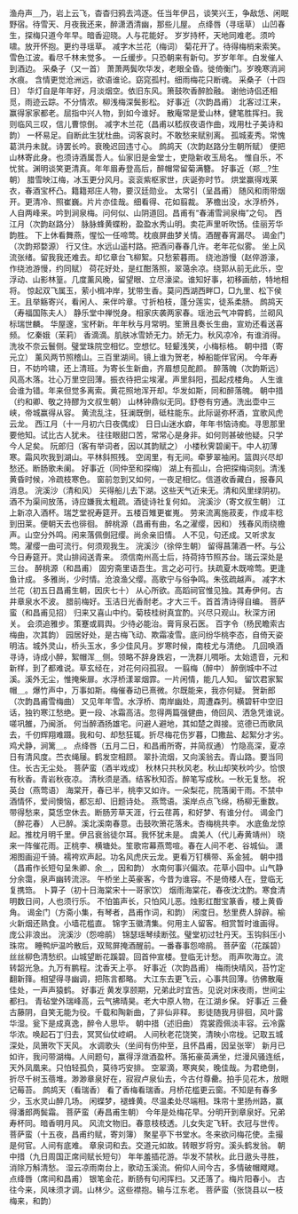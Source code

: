 <!-- { "loadSidebar": true } -->
渔舟声＿乃，岩上云飞，杳杳归鸦去鸿逐。任当年伊吕，谈笑兴王，争敌恁、闲眠野宿。待雪天、月夜我还来，醉潇洒清幽，那些儿屋。 
点绛唇（寻瑶草）
山凹春生，探梅只道今年早。暗香迎晓。人与花能好。 
岁岁持杯，天地同难老。须吟啸。放开怀抱。更约寻瑶草。 
减字木兰花（梅词）
菊花开了。待得梅梢来索笑。雪色江波。看尽千林未觉多。 
一丘缓步。只恐朝来有新句。岁岁年年。白发催人到酒边。 
采桑子（又一首）
萧萧两鬓吹华发，老眼全昏。徙倚衡门。岁晚寒消涧水痕。 
含情更觉沧洲远，欲语谁论。窈窕孤村。细雨梅花只断魂。 
采桑子（十四日）
华灯自是年年好，月淡烟空。依旧东风。箫鼓吹香醉脸融。 
谢他诗侣还相觅，雨迹云踪。不分情浓。柳浅梅深鬓影松。 
好事近（次韵昌甫）
北客过江来，赢得家家都老。屈指中兴人物，到如今谁好。 
散庵常是爱山林，健笔胜挥扫。我则临风三叹，信儿曹惊倒。 
减字木兰花（昌甫以嵇叔夜语作曲，戏用杜子美诗和韵）
一杯易足。自断此生犹杜曲。词客哀时。不敢愁来赋别离。 
孤城麦秀。常愧葛洪丹未就。诗罢长吟。衰晚迟回违寸心。 
鹧鸪天（次韵赵路分生朝所赋）
便把山林寄此身。也须诗酒属吾人。仙家旧是金堂士，吏隐新收玉局名。 
惟自乐，不忧贫。渊明谈笑更清真。年年眉寿登高后，醉帽常留菊满簪。 
好事近（郑＿?生朝）
腊雪映江梅，冰玉更分风月。衮衮紫枢家世，庆诞弥时节。 
烘堂赢得戏莱衣，春酒宝杯凸。籍籍郑庄人物，要汉廷勋业。 
太常引（呈昌甫）
随风和雨带烟开。更清冷、照崔巍。片片亦佳哉。细看得、花如翦裁。 
茅檐出没，水浮桥外，人自两峰来。吟到涧泉梅。问何似、山阴道回。昌甫有“春浦雪涧泉梅”之句。 
西江月（次韵赵路分）
脉脉蜂黄蝶粉，盈盈水秀山明。卖花声里听吹饧。佳丽芳华韵胜。 
下上休看舞燕，惺忪一任啼莺。枕痕屏曲梦关情。酒醒春宵漏尽。 
谒金门（次韵郑婺源）
行又住。水远山遥村路。把酒问春春几许。老年花似雾。 
坐上风流张绪。留我我还难去。却忆章台飞柳絮。只愁萦暮雨。 
绕池游慢（赵倅游濠，作绕池游慢，约同赋）
荷花好处，是红酣落照，翠蔼余凉。绕郭从前无此乐，空浮动、山影林篁。几度薰风晚，留望眼、立尽濠梁。谁知好事，初移画舫，特地相将。 
惊起双飞属玉，萦小楫冲岸，犹带生香。莫问西湖西畔□，□九里、松下侯王。且举觞寄兴，看闲人、来伴吟章。寸折柏枝，蓬分莲实，徒系柔肠。 
鹧鸪天（寿福国陈夫人）
静乐堂中禅悦身。相家庆袭两家春。瑶池云气冲霄鹤，兰砌风标瑞世麟。 
华屋邃，宝杯新。年年秋与月常明。笙箫且奏长生曲，宣劝还看送喜频。 
忆秦娥（茉莉）
香滴滴。肌肤冰雪娇无力。娇无力。秋风凉冷，有谁消得。 
洗妆不奈云鬟侧。璧堂珠院空相忆。空想忆。轻颦浅笑，小梅标格。 
朝中措（寄元立）
薰风两节照稽山。三百里湖间。镜上谁为贺老，棹船能伴官闲。 
今年寿日，不妨吟啸，还上清班。为寄长生新曲，齐眉想见酡颜。 
醉落魄（次韵斯远）
风高木落。壮心万里空回薄。振衣待把尘埃濯。声里斜阳，孤起戍楼角。 
人生谁会谁为错。年来但觉多离索。黄花照地浑开却。华发如斯，同和醉落魄。 
朝中措（约和卿、敬之持醪为文叔生朝）
山林钟鼎似无同。舒卷有穷通。洗出壶中三峡，帝城赢得从容。 
黄流乱注，狂澜既倒，砥柱能东。此际诞弥杯酒，宜歌风虎云龙。 
西江月（十一月初六日夜偶成）
日日山迷水癖，年年书恼诗痴。寻思那里要他知。试比古人犹未。 
往往眼甜口苦，常常心是身非。如何则甚破他疑。只学今人足矣。 
阮郎归（客有举词者，因以其韵赋之）
小楼秋霁碧阑干。中人初薄寒。霜风吹我到湖山。平林斜照残。 
空阔里，有无间。牵萝翠袖闲。篮舆兴尽却愁还。断肠歌未阑。 
好事近（同仲至和探梅）
湖上有孤山，合把探梅词刻。清浅黄昏时候，冷疏枝寒色。 
窗前忽到又如何，一夜足相忆。信道收香藏白，报春风消息。 
浣溪沙（清和风）
买得船儿去下湖。这些天气近来无。清和风里绿阴初。 
酒不为渠间放荡，诗应嫌我太粗疏。酒徒诗社复何如。 
浣溪沙（寄文叔生朝）
江上新凉入酒杯。瑞芝堂祝寿筵开。五楼百雉更崔嵬。 
劳来流离施菽麦，作成丰稔到田莱。便朝天去也徘徊。 
醉桃源（昌甫有曲，名之濯缨，因和）
残春风雨绕檐声。山空分外鸣。闲来落佩倒冠缨。尚余亲旧情。 
人不见，句还成。又听求友莺。濯缨一曲可流行。何须观我生。 
浣溪沙（徐倅生朝）
留得菖蒲酒一杯。与公今日寿筵开。灵山排闼送青来。 
须信南州高士后，持荷持节照苏台。瑞云深处是三台。 
醉桃源（和昌甫）
固穷斋里语吾生。言之必可行。扶疏夏木既啼莺。更逢鱼计成。 
多雅尚，少时情。沧浪渔父缨。高歌宁与俗争鸣。朱弦疏越声。 
减字木兰花（初五日昌甫生朝，因庆七十）
从心所欲。高蹈祠官惟见独。其寿伊何。古井章泉水不波。 
腊前梅好。玉洁日光香耐老。才大三千。首首清诗得自编。 
菩萨蛮（和昌甫见招）
归来又喜山中约。菊枝桂树真宜酌。兴尽只观山。秋深方闭关。 
会须追雅步。策蹇或肩舆。少待必能治。膏肓泉石医。 
百字令（杨民瞻索古梅曲，次其韵）
园居好处，是古梅飞动、欺霜凌雪。底问纷华桃李态，自倚天姿明洁。城外灵山，桥头玉水，多少佳风月。岁寒时候，南枝尤与清绝。 
几回唤酒寻诗，诗成小醉，絮帽浑＿侧。领略不辞身跌宕，一洗群儿啁哳。太始遗音，元和新样，到了都难说。草玄经在，对花何闷孤寂。 
一翦梅（醉中）
醉倒城中不过溪。溪外无尘，惟掩柴扉。水浮桥漾翠烟霏。一片闲情，能几人知。 
留饮君家絮帽＿。爆竹声中，万事如斯。梅催春动已熹微。尔既能来，我亦何疑。 
贺新郎（次韵昌甫雪梅曲）
又见年年雪。水浮桥、南岸幽处，周遭森列。横碧轩中空旧话，独钓寒江愁绝。更一段、冰霜高洁。忽得两篇强健曲，倚回风、洒急凭谁说。嗟巩雒，乃闽浙。 
何当醉酒扬雄宅。问避人避地，其如楚之舆接。览德已而歌凤去，千仞辉翔难蹑。我和句、却愁狂辄。折尽梅花伤岁暮，□撒盐、起絮分才劣。鸡犬静，涧篱＿。 
点绛唇（五月二日，和昌甫所寄，并简叔通）
竹隐高深，夏凉日有清风度。苎衣绳屦。鹤发空相顾。 
翠扑流烟，又向溪翁去。青山路。要当同住。长古无尘处。 
菩萨蛮（酒半戏成）
秋林只共秋风老。秋山却笑秋吟少。恰恨有秋香。青岩秋夜凉。 
清秋须是酒。结客秋知否。醉笔写成秋。一秋无复愁。 
祝英台（燕莺语）
海棠开，春已半，桃李又如许。一朵梨花，院落阑干雨。不禁中酒情怀，爱间懊恼，都忘却、旧题诗处。 
燕莺语。溪岸点点飞绵，杨柳无重数。带得愁来，莫恁空休去。断肠芳草天涯，行云荏苒，和好梦、有谁分付。 
谒金门（醉花春）
人已醉。溪北溪南春意。击鼓吹箫花落未。杏梅桃共李。 
水底鱼龙惊起。推枕月明千里。伊吕衰翁徒尔耳。我怀犹未是。 
虞美人（代儿寿黄靖州）
晓来一阵催花雨。正桃李、横塘处。笙歌帘幕燕莺喧。春在人间不老、谷城仙。 
潇湘图画迎千骑。襦袴欢声起。功名风虎庆云龙。更看万钉横带、系金狨。 
朝中措（昌甫作长短句呈朱卿、余＿，因和韵）
水南何事兴偏浓。花草小园中。山气静分余霭，泉声幽转流淙。 
午桥坐上英豪客，今昔为谁容。不是倚楼人在，登临无复携筇。 
卜算子（初十日海棠宋十一哥家饮）
烟雨海棠花，春夜沈沈酌。寒食清明数日间，人也须行乐。 
不怕笛声长，只怕风儿恶。烛影红酣宝篆香，楼上黄昏角。 
谒金门（方斋小集，有琴者，昌甫作词，和韵）
闲度日。愁里费人辞辟。榆火新烟还熟食。小墙花槛直。 
锦字玉徽清集。何用主人留客。相赏暂时谁画得。庞公非浪出。 
浣溪沙（怨啼鹃）
锦瑟瑶琴续断弦。璧堂初过牡丹天。玉钩斜压小珠帘。 
睡鸭炉温吟散后，双鸳屏掩酒醒前。一番春事怨啼鹃。 
菩萨蛮（花蹊碧）
丝丝柳色清愁织。山城望断花蹊碧。回首仲宣楼。登临无计愁。 
雨声吹海立。流转韶光急。九万有鹏程。沈香天上亭。 
好事近（次韵昌甫）
梅雨快晴风，苔竹定翻新箨。相望得寻幽调，把陈言都略。 
大江东去更飞云，心事共回薄。彷佛散庵佳处，一声声猿鹤。 
好事近
黄发享颐期，兄弟此时宜告。见说对床夜雨，世间尘都扫。 
青毡堂外瑞峰高，云气拂晴昊。老大中原人物，在江湖乡保。 
好事近
三叠古藤阴，自笑无能为役。千载和陶新曲，了非仙非释。 
影徒随我月徘徊，风叶露华湿。瓮下是成真逸，醉令人思毕。 
朝中措（述旧曲）
霓裳霞佩淡丰容。云冷露华浓。唤起石丁归去，冥冥仙仗崆峒。 
人间秋老花饶笑，清映小帘栊。记取五城深处，凤箫吹下天风。 
水调歌头（坐间有伤仲至，且怀昌甫，因呈张宰）
新月已如许，我问带湖梅。人间题句，赢得浮潋酒盈杯。落拓豪英满坐，烂漫风骚连纸，天外凤凰来。只怕轻孤负，莫待巧安排。 
空翠滴，寒爽矣，晚佳哉。为君绝倒，折尽千树玉蓓堆。渺渺章泉好在，寂寂卢泉仙去，今古付尊罍。拍手见花木，放眼记莓苔。 
鹧鸪天（看瑞香）
看了香梅看瑞香。月桥花槛更云窗。不知是有春多少，玉水灵山醉几场。 
闲蝶梦，褪蜂黄。尽温柔处尽端相。珠帘十里扬州路，赢得潘郎两鬓霜。 
菩萨蛮（寿昌甫生朝）
今年是处梅花早。分明开到章泉好。兄弟寿杯同。暗香明月风。 
风流文物旧。春意枝枝透。儿女失定飞轩。衣冠与世传。 
菩萨蛮（十五夜，昌甫约赋，寄刘簿）
聚星亭下书堂水。冬来欲问梅花使。圭撮是何官。人间有底难。 
章泉词和去。交道元如故。转眼岁将穷。溪头鹤发翁。 
朝中措（九日周国正席间赋长短句）
年年羞插花游。华发不禁秋。此日遨头寻胜，消除万斛清愁。 
湿云凉雨南台上，歌动玉溪流。俯仰人间今古，多情破帽飕飕。 
点绛唇（席间和昌甫）
银笔金花，断肠有句闲挥扫。又还落了。梅片阳春小。 
古往今来，风味须才调。山林少。这些襟抱。输与江东老。 
菩萨蛮（张饶县以一枝梅来，和韵）
